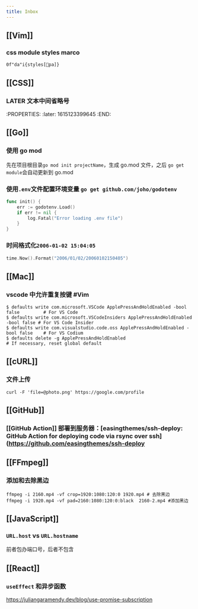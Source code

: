 ```yaml
---
title: Inbox
---
```


## [[Vim]]
### css module styles marco
`0f"da"i{styles[pa]}`
## [[CSS]]
### LATER 文本中间省略号
:PROPERTIES:
:later: 1615123399645
:END:
## [[Go]]
### 使用 go mod
先在项目根目录`go mod init projectName`，生成 go.mod 文件，之后 `go get module`会自动更新到 go.mod
### 使用`.env`文件配置环境变量 `go get github.com/joho/godotenv`
```go
func init() {
	err := godotenv.Load()
	if err != nil {
		log.Fatal("Error loading .env file")
	}
}
```
### 时间格式化`2006-01-02 15:04:05`
```go
time.Now().Format("2006/01/02/20060102150405")
```
## [[Mac]]
### vscode 中允许重复按键 #Vim
```shell
$ defaults write com.microsoft.VSCode ApplePressAndHoldEnabled -bool false         # For VS Code
$ defaults write com.microsoft.VSCodeInsiders ApplePressAndHoldEnabled -bool false # For VS Code Insider
$ defaults write com.visualstudio.code.oss ApplePressAndHoldEnabled -bool false    # For VS Codium
$ defaults delete -g ApplePressAndHoldEnabled                                      # If necessary, reset global default
```
## [[cURL]]
### 文件上传
```shell
curl -F 'file=@photo.png' https://google.com/profile
```
## [[GitHub]]
### [[GitHub Action]] 部署到服务器：[easingthemes/ssh-deploy: GitHub Action for deploying code via rsync over ssh](https://github.com/easingthemes/ssh-deploy
## [[FFmpeg]]
### 添加和去除黑边
```shell
ffmpeg -i 2160.mp4 -vf crop=1920:1080:120:0 1920.mp4 # 去除黑边
ffmpeg -i 1920.mp4 -vf pad=2160:1080:120:0:black  2160-2.mp4 #添加黑边
```
## [[JavaScript]]
### `URL.host` vs `URL.hostname`
前者包办端口号，后者不包含
###
## [[React]]
### `useEffect` 和异步函数
https://juliangaramendy.dev/blog/use-promise-subscription
